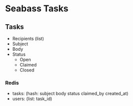 # Seabass Tasks

## Tasks

- Recipients (list)
- Subject
- Body
- Status
  - Open
  - Claimed
  - Closed

### Redis
- tasks: (hash: subject body status claimed_by created_at)
- users: (list: task_id)